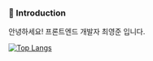 ### 👋 Introduction

안녕하세요! 프론트엔드 개발자 최영준 입니다.

[![Top Langs](https://github-readme-stats.vercel.app/api/top-langs/?username=youngjun0427&langs_count=8)](https://github.com/youngjun0427/github-readme-stats)
